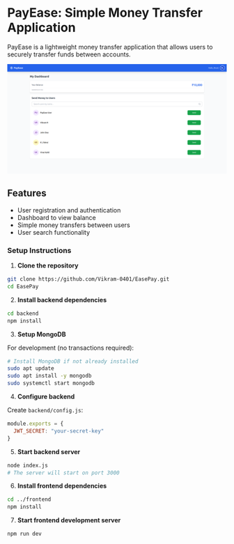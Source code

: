 # PayEase: Simple Money Transfer Application

PayEase is a lightweight money transfer application that allows users to securely transfer funds between accounts.

![PayEase Dashboard](frontend/public/images/dashboard.png)

## Features

- User registration and authentication
- Dashboard to view balance
- Simple money transfers between users
- User search functionality


### Setup Instructions

1. **Clone the repository**

```bash
git clone https://github.com/Vikram-0401/EasePay.git
cd EasePay
```

2. **Install backend dependencies**

```bash
cd backend
npm install
```

3. **Setup MongoDB**

For development (no transactions required):

```bash
# Install MongoDB if not already installed
sudo apt update
sudo apt install -y mongodb
sudo systemctl start mongodb
```

4. **Configure backend**

Create `backend/config.js`:

```javascript
module.exports = {
  JWT_SECRET: "your-secret-key"
}
```

5. **Start backend server**

```bash
node index.js
# The server will start on port 3000
```

6. **Install frontend dependencies**

```bash
cd ../frontend
npm install
```

7. **Start frontend development server**

```bash
npm run dev

```

